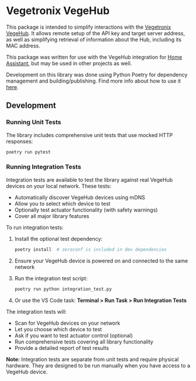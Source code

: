 # Vegetronix VegeHub

This package is intended to simplify interactions with the [Vegetronix VegeHub](https://www.vegetronix.com/Products/VG-HUB-RELAY/). It allows remote setup of the API key and target server address, as well as simplifying retrieval of information about the Hub, including its MAC address.

This package was written for use with the VegeHub integration for [Home Assistant](https://www.home-assistant.io/), but may be used in other projects as well.

Development on this library was done using Python Poetry for dependency management and building/publishing. Find more info about how to use it [here](https://python-poetry.org/docs/basic-usage/).

## Development

### Running Unit Tests

The library includes comprehensive unit tests that use mocked HTTP responses:

```bash
poetry run pytest
```

### Running Integration Tests

Integration tests are available to test the library against real VegeHub devices on your local network. These tests:

- Automatically discover VegeHub devices using mDNS
- Allow you to select which device to test
- Optionally test actuator functionality (with safety warnings)
- Cover all major library features

To run integration tests:

1. Install the optional test dependency:

   ```bash
   poetry install  # zeroconf is included in dev dependencies
   ```

2. Ensure your VegeHub device is powered on and connected to the same network

3. Run the integration test script:

   ```bash
   poetry run python integration_test.py
   ```

4. Or use the VS Code task: **Terminal > Run Task > Run Integration Tests**

The integration tests will:

- Scan for VegeHub devices on your network
- Let you choose which device to test
- Ask if you want to test actuator control (optional)
- Run comprehensive tests covering all library functionality
- Provide a detailed report of test results

**Note:** Integration tests are separate from unit tests and require physical hardware. They are designed to be run manually when you have access to a VegeHub device.

